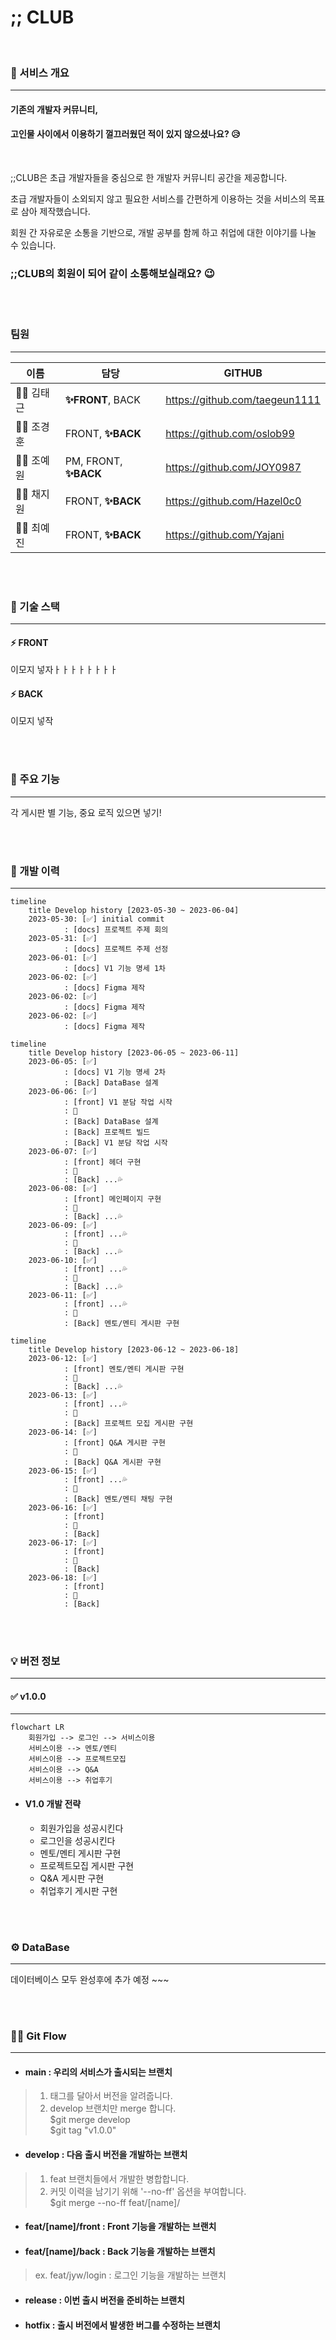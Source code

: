 # ;; CLUB

<br>

### 📢 서비스 개요

---

#### 기존의 개발자 커뮤니티,

#### 고인물 사이에서 이용하기 껄끄러웠던 적이 있지 않으셨나요? 😥

<br>

;;CLUB은 초급 개발자들을 중심으로 한 개발자 커뮤니티 공간을 제공합니다.

초급 개발자들이 소외되지 않고 필요한 서비스를 간편하게 이용하는 것을 서비스의 목표로 삼아 제작했습니다.

회원 간 자유로운 소통을 기반으로, 개발 공부를 함께 하고 취업에 대한 이야기를 나눌 수 있습니다.

### ;;CLUB의 회원이 되어 같이 소통해보실래요? 😉

<br><br>

### 팀원

---

| 이름        | 담당                      | GITHUB                         |
|-----------|-------------------------|--------------------------------|
| 👨‍💻 김태근 | <b>✨FRONT</b>, BACK     | https://github.com/taegeun1111 |
| 👨‍💻 조경훈 | FRONT, <b>✨BACK</b>     | https://github.com/oslob99     |
| 👩‍💻 조예원 | PM, FRONT, <b>✨BACK</b> | https://github.com/JOY0987     |
| 👩‍💻 채지원 | FRONT, <b>✨BACK</b>     | https://github.com/Hazel0c0    |
| 👩‍💻 최예진 | FRONT, <b>✨BACK</b>     | https://github.com/Yajani      |

<br><br>

### 🔨 기술 스택

---
#### ⚡ FRONT
이모지 넣자ㅏㅏㅏㅏㅏㅏㅏㅏ
#### ⚡ BACK
이모지 넣작

<br><br>

### 🎯 주요 기능

---

각 게시판 별 기능, 중요 로직 있으면 넣기!

<br><br>

### 📜 개발 이력

---

```mermaid
timeline
    title Develop history [2023-05-30 ~ 2023-06-04]
    2023-05-30: [✅] initial commit
            : [docs] 프로젝트 주제 회의
    2023-05-31: [✅]
            : [docs] 프로젝트 주제 선정
    2023-06-01: [✅]
            : [docs] V1 기능 명세 1차
    2023-06-02: [✅]
            : [docs] Figma 제작
    2023-06-02: [✅]
            : [docs] Figma 제작
    2023-06-02: [✅]
            : [docs] Figma 제작 
```

```mermaid
timeline
    title Develop history [2023-06-05 ~ 2023-06-11]
    2023-06-05: [✅]
            : [docs] V1 기능 명세 2차
            : [Back] DataBase 설계
    2023-06-06: [✅]
            : [front] V1 분담 작업 시작
            : 🔨
            : [Back] DataBase 설계
            : [Back] 프로젝트 빌드
            : [Back] V1 분담 작업 시작
    2023-06-07: [✅]
            : [front] 헤더 구현
            : 🔨
            : [Back] ...💦
    2023-06-08: [✅]
            : [front] 메인페이지 구현
            : 🔨
            : [Back] ...💦
    2023-06-09: [✅]
            : [front] ...💦
            : 🔨
            : [Back] ...💦
    2023-06-10: [✅]
            : [front] ...💦
            : 🔨
            : [Back] ...💦
    2023-06-11: [✅]
            : [front] ...💦
            : 🔨
            : [Back] 멘토/멘티 게시판 구현
```

```mermaid
timeline
    title Develop history [2023-06-12 ~ 2023-06-18]
    2023-06-12: [✅]
            : [front] 멘토/멘티 게시판 구현
            : 🔨
            : [Back] ...💦
    2023-06-13: [✅]
            : [front] ...💦
            : 🔨
            : [Back] 프로젝트 모집 게시판 구현
    2023-06-14: [✅]
            : [front] Q&A 게시판 구현
            : 🔨
            : [Back] Q&A 게시판 구현
    2023-06-15: [✅]
            : [front] ...💦
            : 🔨
            : [Back] 멘토/멘티 채팅 구현
    2023-06-16: [✅]
            : [front]
            : 🔨
            : [Back]
    2023-06-17: [✅]
            : [front]
            : 🔨
            : [Back]
    2023-06-18: [✅]
            : [front]
            : 🔨
            : [Back]
```

<br><br>

### 💡 버전 정보

---

#### ✅ v1.0.0

---

```mermaid
flowchart LR
    회원가입 --> 로그인 --> 서비스이용
    서비스이용 --> 멘토/멘티
    서비스이용 --> 프로젝트모집
    서비스이용 --> Q&A
    서비스이용 --> 취업후기
```

- #### V1.0 개발 전략
    - 회원가입을 성공시킨다
    - 로그인을 성공시킨다
    - 멘토/멘티 게시판 구현
    - 프로젝트모집 게시판 구현
    - Q&A 게시판 구현
    - 취업후기 게시판 구현

<br><br>

### ⚙ DataBase

---

데이터베이스 모두 완성후에 추가 예정 ~~~

<br><br>

### 🐱‍🏍 Git Flow

---

- #### main : 우리의 서비스가 출시되는 브랜치

> 1. 태그를 달아서 버전을 알려줍니다.
> 2. develop 브랜치만 merge 합니다.  
     $git merge develop  
     $git tag "v1.0.0"

- #### develop : 다음 출시 버전을 개발하는 브랜치

> 1. feat 브랜치들에서 개발한 병합합니다.
> 2. 커밋 이력을 남기기 위해 '--no-ff' 옵션을 부여합니다.  
     $git merge --no-ff feat/[name]/

- #### feat/[name]/front : Front 기능을 개발하는 브랜치
- #### feat/[name]/back : Back 기능을 개발하는 브랜치

> ex. feat/jyw/login : 로그인 기능을 개발하는 브랜치

- #### release : 이번 출시 버전을 준비하는 브랜치

- #### hotfix : 출시 버전에서 발생한 버그를 수정하는 브랜치 